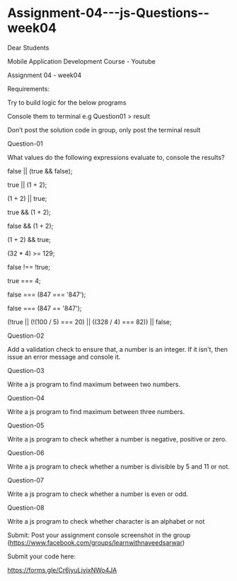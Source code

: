# Assignment-04---js-Questions--week04

 Dear Students

Mobile Application Development Course - Youtube

Assignment 04 - week04

Requirements: 

Try to build logic for the below programs

Console them to terminal e.g Question01 > result

Don’t post the solution code in group, only post the terminal result



Question-01

What values do the following expressions evaluate to, console the results?

false || (true && false);

true || (1 + 2);

(1 + 2) || true;

true && (1 + 2);

false && (1 + 2);

(1 + 2) && true;

(32 * 4) >= 129;

false !== !true;

true === 4;

false === (847 === '847');

false === (847 == '847');

(!true || (!(100 / 5) === 20) || ((328 / 4) === 82)) || false;



Question-02

Add a validation check to ensure that, a number is an integer. If it isn't, then issue an error message and console it.

Question-03

Write a js program to find maximum between two numbers.

Question-04

 Write a js program to find maximum between three numbers.

Question-05

Write a js program to check whether a number is negative, positive or zero.

Question-06

Write a js program to check whether a number is divisible by 5 and 11 or not.

Question-07

Write a js program to check whether a number is even or odd.

Question-08 

Write a js program to check whether character is an alphabet or not

Submit: Post your assignment console screenshot in the group (https://www.facebook.com/groups/learnwithnaveedsarwar)

Submit your code here: 

https://forms.gle/Cr6jyuLjvixNWo4JA
